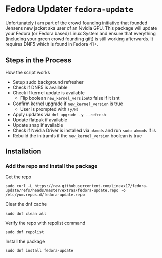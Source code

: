 # Fedora Updater ```fedora-update```

Unfortunately i am part of the crowd founding initiative that founded Jensens new jacket aka user of an Nvidia GPU. This package will update your Fedora (or Fedora based) Linux System and ensure that everything (including your green crowd founding gift) is still working afterwards. It requires DNF5 which is found in Fedora 41+.

## Steps in the Process

How the script works

- Setup sudo background refresher
- Check if DNF5 is available
- Check if kernel update is available
    - Flip boolean ```new_kernel_version```to false if it isnt
- Confirm kernel upgrade if ```new_kernel_version``` is true
    - User is prompted with ```(y/N)```
- Apply updates via ```dnf upgrade -y --refresh```
- Update flatpak if available
- Update snap if available
- Check if Nvidia Driver is installed via ```akmods``` and run ```sudo akmods``` if is
- Rebuild the initramfs if the ```new_kernel_version``` boolean is true

## Installation

### Add the repo and install the package

Get the repo

```
sudo curl -L https://raw.githubusercontent.com/Lineax17/fedora-update/refs/heads/master/extras/fedora-update.repo -o /etc/yum.repos.d/fedora-update.repo
```

Clear the dnf cache

```
sudo dnf clean all
```

Verify the repo with repolist command

```
sudo dnf repolist
```

Install the package

```
sudo dnf install fedora-update
```